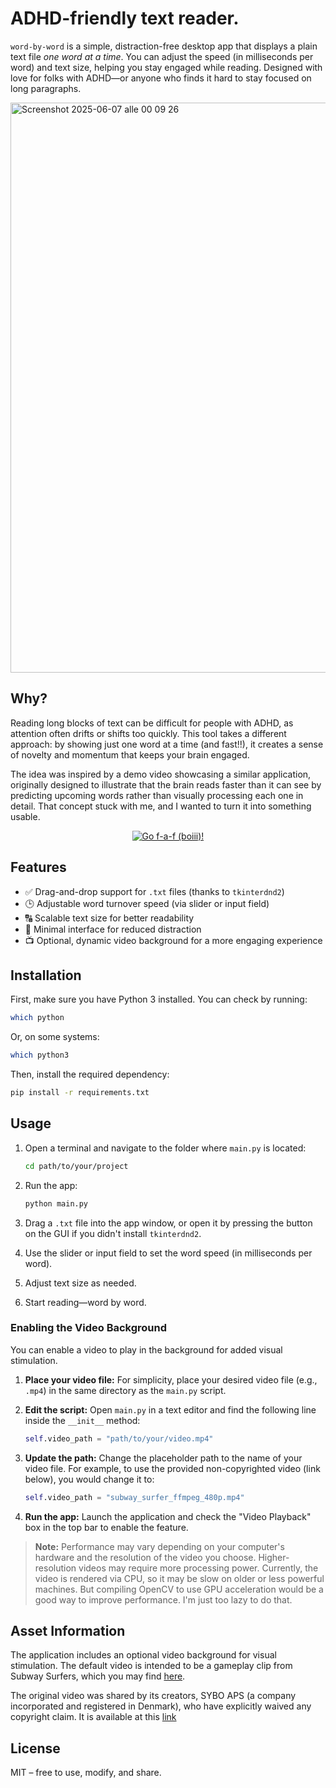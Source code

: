 # ADHD-friendly text reader.

`word-by-word` is a simple, distraction-free desktop app that displays a plain text file *one word at a time*. You can adjust the speed (in milliseconds per word) and text size, helping you stay engaged while reading. Designed with love for folks with ADHD—or anyone who finds it hard to stay focused on long paragraphs.

<img width="912" alt="Screenshot 2025-06-07 alle 00 09 26" src="https://github.com/user-attachments/assets/f48fc1fd-af0a-4d41-bc9e-ab033e0ec41a" />

## Why?

Reading long blocks of text can be difficult for people with ADHD, as attention often drifts or shifts too quickly. This tool takes a different approach: by showing just one word at a time (and fast!!), it creates a sense of novelty and momentum that keeps your brain engaged.

The idea was inspired by a demo video showcasing a similar application, originally designed to illustrate that the brain reads faster than it can see by predicting upcoming words rather than visually processing each one in detail. That concept stuck with me, and I wanted to turn it into something usable.

<p align="center">
  <a href="https://www.youtube.com/watch?v=6E7ZGCfruaw">
    <img src="https://img.youtube.com/vi/6E7ZGCfruaw/hqdefault.jpg" alt="Go f-a-f (boiii)!">
  </a>
</p>

## Features

* ✅ Drag-and-drop support for `.txt` files (thanks to `tkinterdnd2`)
* 🕒 Adjustable word turnover speed (via slider or input field)
* 🔠 Scalable text size for better readability
* 🧘 Minimal interface for reduced distraction
* 📺 Optional, dynamic video background for a more engaging experience

## Installation

First, make sure you have Python 3 installed. You can check by running:

```bash
which python
```

Or, on some systems:

```bash
which python3
```

Then, install the required dependency:

```bash
pip install -r requirements.txt
```

## Usage

1. Open a terminal and navigate to the folder where `main.py` is located:

   ```bash
   cd path/to/your/project
   ```
   
2. Run the app:

   ```bash
   python main.py
   ```
   
3. Drag a `.txt` file into the app window, or open it by pressing the button on the GUI if you didn't install `tkinterdnd2`.

4. Use the slider or input field to set the word speed (in milliseconds per word).

5. Adjust text size as needed.

6. Start reading—word by word.

### Enabling the Video Background

You can enable a video to play in the background for added visual stimulation.

1.  **Place your video file:** For simplicity, place your desired video file (e.g., `.mp4`) in the same directory as the `main.py` script.

2.  **Edit the script:** Open `main.py` in a text editor and find the following line inside the `__init__` method:
    ```python
    self.video_path = "path/to/your/video.mp4"
    ```

3.  **Update the path:** Change the placeholder path to the name of your video file. For example, to use the provided non-copyrighted video (link below), you would change it to:
    ```python
    self.video_path = "subway_surfer_ffmpeg_480p.mp4"
    ```

4.  **Run the app:** Launch the application and check the "Video Playback" box in the top bar to enable the feature.

> **Note:** Performance may vary depending on your computer's hardware and the resolution of the video you choose. Higher-resolution videos may require more processing power. Currently, the video is rendered via CPU, so it may be slow on older or less powerful machines. But compiling OpenCV to use GPU acceleration would be a good way to improve performance. I'm just too lazy to do that.

## Asset Information

The application includes an optional video background for visual stimulation. The default video is intended to be a gameplay clip from Subway Surfers, which you may find [here](https://drive.google.com/file/d/1C1itkeNvUKgCe7vVKyeV1vBcbzzUp9xT/view?usp=sharing).

The original video was shared by its creators, SYBO APS (a company incorporated and registered in Denmark), who have explicitly waived any copyright claim. It is available at this [link](https://www.youtube.com/watch?v=i0M4ARe9v0Y)

## License

MIT – free to use, modify, and share.
